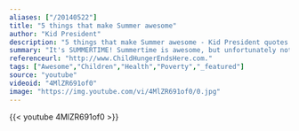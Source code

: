 ```yaml
---
aliases: ["/20140522"]
title: "5 things that make Summer awesome"
author: "Kid President"
description: "5 things that make Summer awesome - Kid President quotes from GetInspired365.com"
summary: "It's SUMMERTIME! Summertime is awesome, but unfortunately not for everyone. During the school year, 21 million school children receive free or reduced-price lunch -- but during summer, 90% of those 21 million kids have limited or no access to meals they receive when school is in session. "
referenceurl: "http://www.ChildHungerEndsHere.com."
tags: ["Awesome","Children","Health","Poverty","_featured"]
source: "youtube"
videoid: "4MlZR691of0"
image: "https://img.youtube.com/vi/4MlZR691of0/0.jpg"
---
```


{{< youtube 4MlZR691of0 >}}

